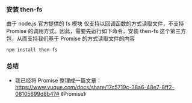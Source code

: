 ### 安装 then-fs
由于 node.js 官方提供的 fs 模块 仅支持以回调函数的方式读取文件，不支持 Promise 的调用方式。因此，需要先运行如下命令，安装 then-fs 这个第三方包，从而支持我们基于 Promise 的方式读取文件的内容
```
npm install then-fs
```

### 总结
- 我已经将 Promise 整理成一篇文章：https://www.yuque.com/docs/share/17c5719c-38a6-48e7-8ff2-08105699d8b4?# 《Promise》
